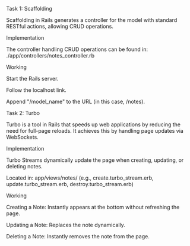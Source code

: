 Task 1: Scaffolding

Scaffolding in Rails generates a controller for the model with standard RESTful actions, allowing CRUD operations.

Implementation

The controller handling CRUD operations can be found in:
./app/controllers/notes_controller.rb

Working

Start the Rails server.

Follow the localhost link.

Append "/model_name" to the URL (in this case, /notes).


Task 2: Turbo

Turbo is a tool in Rails that speeds up web applications by reducing the need for full-page reloads. It achieves this by handling page updates via WebSockets.

Implementation

Turbo Streams dynamically update the page when creating, updating, or deleting notes.

Located in: app/views/notes/ (e.g., create.turbo_stream.erb, update.turbo_stream.erb, destroy.turbo_stream.erb)

Working

Creating a Note: Instantly appears at the bottom without refreshing the page.

Updating a Note: Replaces the note dynamically.

Deleting a Note: Instantly removes the note from the page.